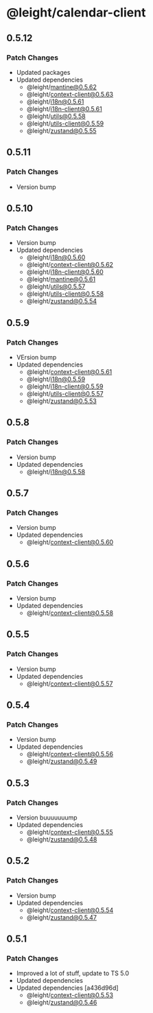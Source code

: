 # @leight/calendar-client

## 0.5.12

### Patch Changes

- Updated packages
- Updated dependencies
    - @leight/mantine@0.5.62
    - @leight/context-client@0.5.63
    - @leight/i18n@0.5.61
    - @leight/i18n-client@0.5.61
    - @leight/utils@0.5.58
    - @leight/utils-client@0.5.59
    - @leight/zustand@0.5.55

## 0.5.11

### Patch Changes

- Version bump

## 0.5.10

### Patch Changes

- Version bump
- Updated dependencies
    - @leight/i18n@0.5.60
    - @leight/context-client@0.5.62
    - @leight/i18n-client@0.5.60
    - @leight/mantine@0.5.61
    - @leight/utils@0.5.57
    - @leight/utils-client@0.5.58
    - @leight/zustand@0.5.54

## 0.5.9

### Patch Changes

- VErsion bump
- Updated dependencies
    - @leight/context-client@0.5.61
    - @leight/i18n@0.5.59
    - @leight/i18n-client@0.5.59
    - @leight/utils-client@0.5.57
    - @leight/zustand@0.5.53

## 0.5.8

### Patch Changes

- Version bump
- Updated dependencies
    - @leight/i18n@0.5.58

## 0.5.7

### Patch Changes

- Version bump
- Updated dependencies
    - @leight/context-client@0.5.60

## 0.5.6

### Patch Changes

- Version bump
- Updated dependencies
    - @leight/context-client@0.5.58

## 0.5.5

### Patch Changes

- Version bump
- Updated dependencies
    - @leight/context-client@0.5.57

## 0.5.4

### Patch Changes

- Version bump
- Updated dependencies
    - @leight/context-client@0.5.56
    - @leight/zustand@0.5.49

## 0.5.3

### Patch Changes

- Version buuuuuuump
- Updated dependencies
    - @leight/context-client@0.5.55
    - @leight/zustand@0.5.48

## 0.5.2

### Patch Changes

- Version bump
- Updated dependencies
    - @leight/context-client@0.5.54
    - @leight/zustand@0.5.47

## 0.5.1

### Patch Changes

- Improved a lot of stuff, update to TS 5.0
- Updated dependencies
- Updated dependencies [a436d96d]
    - @leight/context-client@0.5.53
    - @leight/zustand@0.5.46
